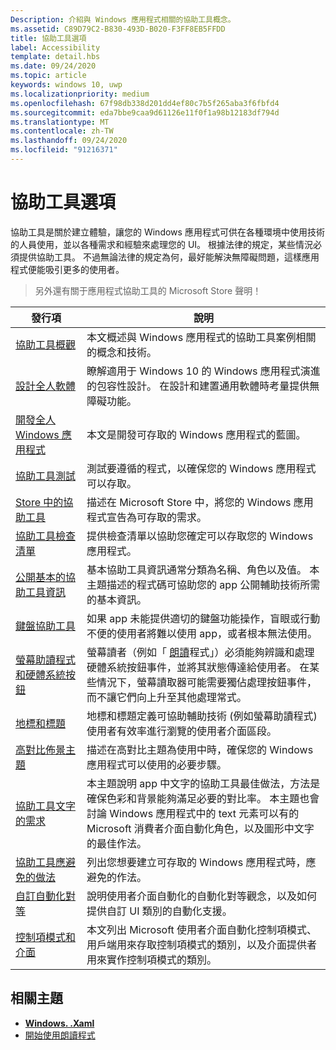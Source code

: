 ```yaml
---
Description: 介紹與 Windows 應用程式相關的協助工具概念。
ms.assetid: C89D79C2-B830-493D-B020-F3FF8EB5FFDD
title: 協助工具選項
label: Accessibility
template: detail.hbs
ms.date: 09/24/2020
ms.topic: article
keywords: windows 10, uwp
ms.localizationpriority: medium
ms.openlocfilehash: 67f98db338d201dd4ef80c7b5f265aba3f6fbfd4
ms.sourcegitcommit: eda7bbe9caa9d61126e11f0f1a98b12183df794d
ms.translationtype: MT
ms.contentlocale: zh-TW
ms.lasthandoff: 09/24/2020
ms.locfileid: "91216371"
---
```

# <a name="accessibility"></a>協助工具選項  

協助工具是關於建立體驗，讓您的 Windows 應用程式可供在各種環境中使用技術的人員使用，並以各種需求和經驗來處理您的 UI。 根據法律的規定，某些情況必須提供協助工具。 不過無論法律的規定為何，最好能解決無障礙問題，這樣應用程式便能吸引更多的使用者。

> 另外還有關于應用程式協助工具的 Microsoft Store 聲明！

| 發行項 | 說明 |
|---------|-------------|
| [協助工具概觀](accessibility-overview.md) | 本文概述與 Windows 應用程式的協助工具案例相關的概念和技術。 |
| [設計全人軟體](designing-inclusive-software.md) | 瞭解適用于 Windows 10 的 Windows 應用程式演進的包容性設計。  在設計和建置通用軟體時考量提供無障礙功能。 |
| [開發全人 Windows 應用程式](developing-inclusive-windows-apps.md) | 本文是開發可存取的 Windows 應用程式的藍圖。 |
| [協助工具測試](accessibility-testing.md) | 測試要遵循的程式，以確保您的 Windows 應用程式可以存取。 |
| [Store 中的協助工具](accessibility-in-the-store.md) | 描述在 Microsoft Store 中，將您的 Windows 應用程式宣告為可存取的需求。 |
| [協助工具檢查清單](accessibility-checklist.md) | 提供檢查清單以協助您確定可以存取您的 Windows 應用程式。 |
| [公開基本的協助工具資訊](basic-accessibility-information.md) | 基本協助工具資訊通常分類為名稱、角色以及值。 本主題描述的程式碼可協助您的 app 公開輔助技術所需的基本資訊。 |
| [鍵盤協助工具](keyboard-accessibility.md) | 如果 app 未能提供適切的鍵盤功能操作，盲眼或行動不便的使用者將難以使用 app，或者根本無法使用。 |
| [螢幕助讀程式和硬體系統按鈕](system-button-narration.md) | 螢幕讀者（例如「 [朗讀](https://support.microsoft.com/en-us/help/22798/windows-10-complete-guide-to-narrator)程式」）必須能夠辨識和處理硬體系統按鈕事件，並將其狀態傳達給使用者。 在某些情況下，螢幕讀取器可能需要獨佔處理按鈕事件，而不讓它們向上升至其他處理常式。 |
| [地標和標題](landmarks-and-headings.md) | 地標和標題定義可協助輔助技術 (例如螢幕助讀程式) 使用者有效率進行瀏覽的使用者介面區段。 |
| [高對比佈景主題](high-contrast-themes.md) | 描述在高對比主題為使用中時，確保您的 Windows 應用程式可以使用的必要步驟。 |
| [協助工具文字的需求](accessible-text-requirements.md) | 本主題說明 app 中文字的協助工具最佳做法，方法是確保色彩和背景能夠滿足必要的對比率。 本主題也會討論 Windows 應用程式中的 text 元素可以有的 Microsoft 消費者介面自動化角色，以及圖形中文字的最佳作法。 |
| [協助工具應避免的做法](practices-to-avoid.md) | 列出您想要建立可存取的 Windows 應用程式時，應避免的作法。 |
| [自訂自動化對等](custom-automation-peers.md) | 說明使用者介面自動化的自動化對等觀念，以及如何提供自訂 UI 類別的自動化支援。 |
| [控制項模式和介面](control-patterns-and-interfaces.md) | 本文列出 Microsoft 使用者介面自動化控制項模式、用戶端用來存取控制項模式的類別，以及介面提供者用來實作控制項模式的類別。 |

## <a name="related-topics"></a>相關主題  
* [**Windows. .Xaml**](/uwp/api/Windows.UI.Xaml.Automation) 
* [開始使用朗讀程式](https://support.microsoft.com/help/22798/windows-10-complete-guide-to-narrator)
